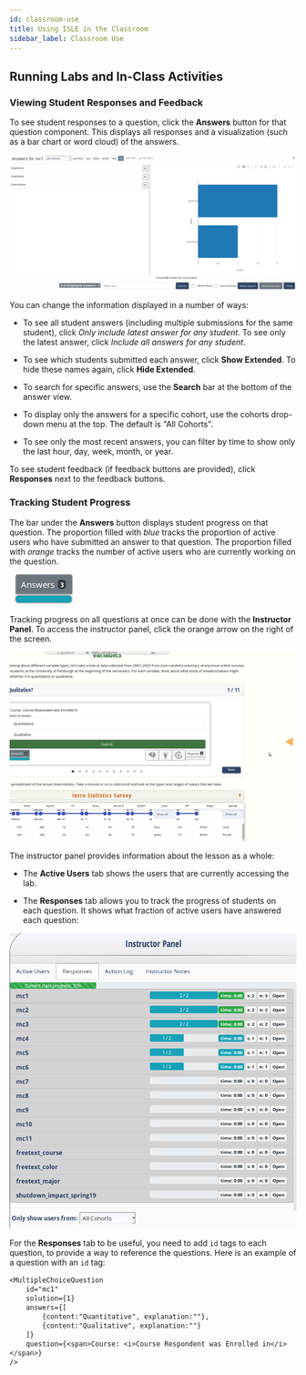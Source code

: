 ```yaml
---
id: classroom-use
title: Using ISLE in the Classroom
sidebar_label: Classroom Use
---
```


## Running Labs and In-Class Activities

### Viewing Student Responses and Feedback

To see student responses to a question, click the **Answers** button for that question component. This displays all responses and a visualization (such as a bar chart or word cloud) of the answers. 

![See Answers](/img/view_student_answers.png)

You can change the information displayed in a number of ways:

* To see all student answers (including multiple submissions for the same student), click *Only include latest answer for any student*. To see only the latest answer, click *Include all answers for any student*.

* To see which students submitted each answer, click **Show Extended**. To hide these names again, click **Hide Extended**.

* To search for specific answers, use the **Search** bar at the bottom of the answer view. 

* To display only the answers for a specific cohort, use the cohorts drop-down menu at the top. The default is "All Cohorts".

* To see only the most recent answers, you can filter by time to show only the last hour, day, week, month, or year.

To see student feedback (if feedback buttons are provided), click **Responses** next to the feedback buttons.

### Tracking Student Progress

The bar under the **Answers** button displays student progress on that question. The proportion filled with *blue* tracks the proportion of active users who have submitted an answer to that question. The proportion filled with *orange* tracks the number of active users who are currently working on the question.

![Answers Progress](/img/answers_progress.png)

Tracking progress on all questions at once can be done with the **Instructor Panel**. To access the instructor panel, click the orange arrow on the right of the screen. 

![Panel](/gifs/instructor_panel.gif)

The instructor panel provides information about the lesson as a whole:

* The **Active Users** tab shows the users that are currently accessing the lab.

* The **Responses** tab allows you to track the progress of students on each question. It shows what fraction of active users have answered each question:

![Responses](/img/instructor_panel_responses.png)

For the **Responses** tab to be useful, you need to add `id` tags to each question, to provide a way to reference the questions. Here is an example of a question with an `id` tag:

    <MultipleChoiceQuestion
        id="mc1"
        solution={1}
        answers={[
            {content:"Quantitative", explanation:""},
            {content:"Qualitative", explanation:""}
        ]}
        question={<span>Course: <i>Course Respondent was Enrolled in</i></span>}
    />
    
